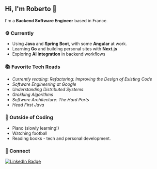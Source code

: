 ## Hi, I'm Roberto 👋

I'm a **Backend Software Engineer** based in France.

### ⚙️ Currently

* Using **Java** and **Spring Boot**, with some **Angular** at work.
* Learning **Go** and building personal sites with **Next.js**
* Exploring **AI integration** in backend workflows

### 📚 Favorite Tech Reads

* *Currently reading*: *Refactoring: Improving the Design of Existing Code*
* *Software Engineering at Google*
* *Understanding Distributed Systems*
* *Grokking Algorithms*
* *Software Architecture: The Hard Parts*
* *Head First Java*

### 🌿 Outside of Coding

* Piano (slowly learning!)
* Watching football
* Reading books - tech and personal development.

### 🤝 Connect
[![LinkedIn Badge](https://img.shields.io/badge/LinkedIn-blue?style=flat\&logo=linkedin\&logoColor=white)](https://www.linkedin.com/in/roberto-chacon)

